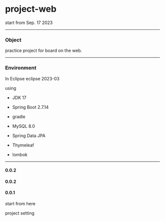 # project-web

  start from Sep. 17 2023

****
### Object

practice project for board on the web.

****
### Environment
  In Eclipse eclipse 2023-03

  using 

  
- JDK 17

  
- Spring Boot 2.7.14


- gradle


- MySQL 8.0


- Spring Data JPA

  
- Thymeleaf


- lombok



****


#### 0.0.2



#### 0.0.2



#### 0.0.1


start from here

project setting
